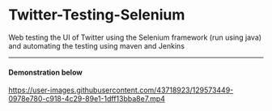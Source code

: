 # Twitter-Testing-Selenium
Web testing the UI of Twitter using the Selenium framework (run using java) and automating the testing using maven and Jenkins



<hr>



#### Demonstration below

https://user-images.githubusercontent.com/43718923/129573449-0978e780-c918-4c29-89e1-1dff13bba8e7.mp4


